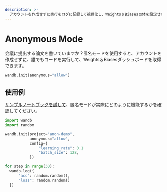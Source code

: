 ```yaml
---
description: >-
  アカウントを作成せずに実行をログに記録して視覚化し、Weights＆Biases自体を設定せずに実行および視覚化できるコードを論文のレビュー担当者に提供します
---
```


# Anonymous Mode

会議に提出する論文を書いていますか？匿名モードを使用すると、アカウントを作成せずに、誰でもコードを実行して、Weights＆Biasesダッシュボードを取得できます。

```python
wandb.init(anonymous="allow")
```

## 使用例

[サンプルノートブックを試して](https://colab.research.google.com/drive/1nQ3n8GD6pO-ySdLlQXgbz4wA3yXoSI7i?usp=sharing)、匿名モードが実際にどのように機能するかを確認してください。

```python
import wandb
import random

wandb.init(project="anon-demo", 
           anonymous="allow",
           config={
               "learning_rate": 0.1,
               "batch_size": 128,
           })

for step in range(30):
  wandb.log({
      "acc": random.random(),
      "loss": random.random()
  })
```


